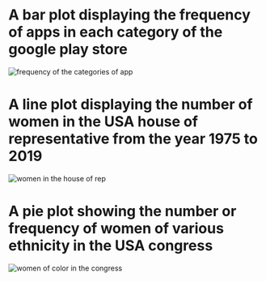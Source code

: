 # A bar plot displaying the frequency of apps in each category of the google play store
![frequency of the categories of app](https://user-images.githubusercontent.com/59482569/222846649-dd67bede-8c34-4682-a698-eaf86465e683.jpg)

# A line plot displaying the number of women in the USA house of representative from the year 1975 to 2019
![women in the house of rep](https://user-images.githubusercontent.com/59482569/222846659-9007a039-a681-4cac-b305-de4bc972eac0.jpg)

# A pie plot showing the number or frequency of women of various ethnicity in the USA congress
![women of color in the congress](https://user-images.githubusercontent.com/59482569/222846661-629f3a11-e403-4c3a-ab10-18efda024150.jpg)
